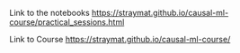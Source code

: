 Link to the notebooks
https://straymat.github.io/causal-ml-course/practical_sessions.html

Link to Course
https://straymat.github.io/causal-ml-course/
